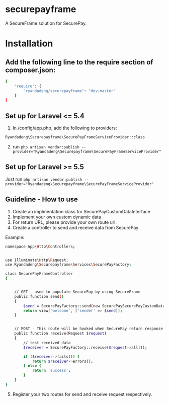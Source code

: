 # securepayframe

A SecureFrame solution for SecurePay.

# Installation

## Add the following line to the require section of composer.json:
```sh
{
    "require": {
        "ryandadeng/securepayframe": "dev-master"
    }
}
```

## Set up for Laravel <= 5.4
1. In /config/app.php, add the following to providers:
```sh
Ryandadeng\Securepayframe\SecurePayFrameServiceProvider::class
```
2. run `php artisan vendor:publish --provider="Ryandadeng\Securepayframe\SecurePayFrameServiceProvider"`

## Set up for Laravel >= 5.5
Just run `php artisan vendor:publish --provider="Ryandadeng\Securepayframe\SecurePayFrameServiceProvider"`

## Guideline - How to use
1. Create an implmentation class for SecurePayCustomDataInterface
2. Implement your own custom dynamic data
3. For return URL, please provide your own route url.
4. Create a controller to send and receive data from SecurePay

Example:

```sh
namespace App\Http\Controllers;


use Illuminate\Http\Request;
use Ryandadeng\Securepayframe\Services\SecurePayFactory;

class SecurePayFrameController
{


    // GET - used to populate SecurePay by using SecureFrame
    public function send()
    {
        $send = SecurePayFactory::send(new SecurePaySecurePayCustomData());
        return view('welcome', ['sender' => $send]);
    }


    // POST - This route will be hooked when SecurePay return response. This request should not be accessed publicly which means it should not be have any auth middleware attached.
    public function receive(Request $request)
    {
        // test received data
        $receiver = SecurePayFactory::receive($request->all());

        if ($receiver->fails()) {
            return $receiver->errors();
        } else {
            return 'success';
        }
    }
}
```
5. Register your two routes for send and receive request respectively.
